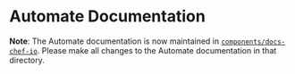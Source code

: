 
# Automate Documentation

**Note**: The Automate documentation is now maintained in
[`components/docs-chef-io`](../docs-chef-io). Please make all changes to the Automate
documentation in that directory.
